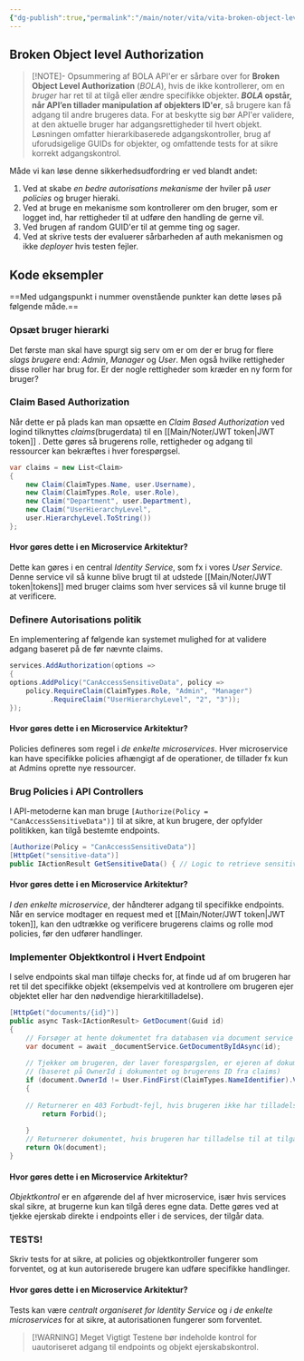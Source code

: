 ```yaml
---
{"dg-publish":true,"permalink":"/main/noter/vita/vita-broken-object-level-authorization/","created":"2024-11-04T09:40:00.677+01:00"}
---
```



## Broken Object level Authorization
 
> [!NOTE]- Opsummering af BOLA
> API'er er sårbare over for **Broken Object Level Authorization** (*BOLA*), hvis de ikke kontrollerer, om en *bruger* har ret til at tilgå eller ændre specifikke objekter. ***BOLA* opstår, når API’en tillader manipulation af objekters ID'er**, så brugere kan få adgang til andre brugeres data. For at beskytte sig bør API'er validere, at den aktuelle bruger har adgangsrettigheder til hvert objekt. Løsningen omfatter hierarkibaserede adgangskontroller, brug af uforudsigelige GUIDs for objekter, og omfattende tests for at sikre korrekt adgangskontrol.

Måde vi kan løse denne sikkerhedsudfordring er ved blandt andet: 
1. Ved at skabe *en bedre autorisations mekanisme* der hviler på *user policies* og bruger hieraki.
2. Ved at bruge en mekanisme som kontrollerer om den bruger, som er logget ind, har rettigheder  til at udføre den handling de gerne vil.
3. Ved brugen af random GUID'er til at gemme ting og sager.
4. Ved at skrive tests der evaluerer sårbarheden af auth mekanismen og ikke *deployer* hvis testen fejler.

## Kode eksempler

==Med udgangspunkt i nummer ovenstående punkter kan dette løses på følgende måde.==
### Opsæt bruger hierarki
Det første man skal have spurgt sig serv om er om der er brug for flere *slags brugere* end: *Admin*, *Manager* og *User*. Men også hvilke rettigheder disse roller har brug for. Er der nogle rettigheder som kræder en ny form for bruger?
### Claim Based Authorization
Når dette er på plads kan man opsætte en *Claim Based Authorization*
ved logind tilknyttes *claims*(brugerdata) til en [[Main/Noter/JWT token\|JWT token]] . Dette gøres så brugerens rolle, rettigheder og adgang til ressourcer kan bekræftes i hver forespørgsel.

```csharp
var claims = new List<Claim> 
{ 
	new Claim(ClaimTypes.Name, user.Username), 
	new Claim(ClaimTypes.Role, user.Role), 
	new Claim("Department", user.Department), 
	new Claim("UserHierarchyLevel", 
	user.HierarchyLevel.ToString()) 
};
```
#### Hvor gøres dette i en Microservice Arkitektur?
Dette kan gøres i en central *Identity Service*, som fx i vores *User Service*. Denne service vil så kunne blive brugt til at udstede [[Main/Noter/JWT token\|tokens]] med bruger claims som hver services så vil kunne bruge til at verificere.
### Definere Autorisations politik
En implementering af følgende kan systemet mulighed for at validere adgang baseret på de før nævnte claims.

```csharp
services.AddAuthorization(options => 
{ 
options.AddPolicy("CanAccessSensitiveData", policy => 
	policy.RequireClaim(ClaimTypes.Role, "Admin", "Manager")
		  .RequireClaim("UserHierarchyLevel", "2", "3")); 
});
```

#### Hvor gøres dette i en Microservice Arkitektur?
Policies defineres som regel i *de enkelte microservices*. Hver microservice kan have specifikke policies afhængigt af de operationer, de tillader fx kun at Admins oprette nye ressourcer.

###  Brug Policies i API Controllers
I API-metoderne kan man bruge `[Authorize(Policy = "CanAccessSensitiveData")]` til at sikre, at kun brugere, der opfylder politikken, kan tilgå bestemte endpoints.

```csharp
[Authorize(Policy = "CanAccessSensitiveData")] 
[HttpGet("sensitive-data")] 
public IActionResult GetSensitiveData() { // Logic to retrieve sensitive data }
```

#### Hvor gøres dette i en Microservice Arkitektur?
*I den enkelte microservice*, der håndterer adgang til specifikke endpoints. Når en service modtager en request med et [[Main/Noter/JWT token\|JWT token]], kan den udtrække og verificere brugerens claims og rolle mod policies, før den udfører handlinger.

### Implementer Objektkontrol i Hvert Endpoint
I selve endpoints skal man tilføje checks for, at finde ud af om brugeren har ret til det specifikke objekt (eksempelvis ved at kontrollere om brugeren ejer objektet eller har den nødvendige hierarkitilladelse).

```csharp
[HttpGet("documents/{id}")] 
public async Task<IActionResult> GetDocument(Guid id) 
{ 
	// Forsøger at hente dokumentet fra databasen via document service 
	var document = await _documentService.GetDocumentByIdAsync(id); 
	
	// Tjekker om brugeren, der laver forespørgslen, er ejeren af dokumentet 
	// (baseret på OwnerId i dokumentet og brugerens ID fra claims) 
	if (document.OwnerId != User.FindFirst(ClaimTypes.NameIdentifier).Value) 
	{ 
	
	// Returnerer en 403 Forbudt-fejl, hvis brugeren ikke har tilladelse 
		return Forbid(); 
		
	} 
	// Returnerer dokumentet, hvis brugeren har tilladelse til at tilgå det 
	return Ok(document); 
}
```

#### Hvor gøres dette i en Microservice Arkitektur?
*Objektkontrol* er en afgørende del af hver microservice, især hvis services skal sikre, at brugerne kun kan tilgå deres egne data. Dette gøres ved at tjekke ejerskab direkte i endpoints eller i de services, der tilgår data.

### TESTS!
Skriv tests for at sikre, at policies og objektkontroller fungerer som forventet, og at kun autoriserede brugere kan udføre specifikke handlinger.

#### Hvor gøres dette i en Microservice Arkitektur?
Tests kan være *centralt organiseret for Identity Service* og *i de enkelte microservices* for at sikre, at autorisationen fungerer som forventet. 

>[!WARNING] Meget Vigtigt
>Testene bør indeholde kontrol for uautoriseret adgang til endpoints og objekt
> ejerskabskontrol.
